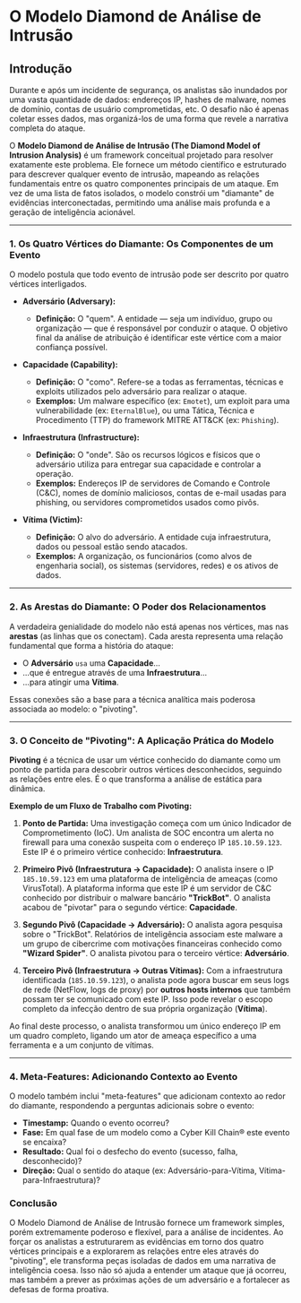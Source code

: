 # O Modelo Diamond de Análise de Intrusão

## Introdução

Durante e após um incidente de segurança, os analistas são inundados por uma vasta quantidade de dados: endereços IP, hashes de malware, nomes de domínio, contas de usuário comprometidas, etc. O desafio não é apenas coletar esses dados, mas organizá-los de uma forma que revele a narrativa completa do ataque.

O **Modelo Diamond de Análise de Intrusão (The Diamond Model of Intrusion Analysis)** é um framework conceitual projetado para resolver exatamente este problema. Ele fornece um método científico e estruturado para descrever qualquer evento de intrusão, mapeando as relações fundamentais entre os quatro componentes principais de um ataque. Em vez de uma lista de fatos isolados, o modelo constrói um "diamante" de evidências interconectadas, permitindo uma análise mais profunda e a geração de inteligência acionável.

---

### 1. Os Quatro Vértices do Diamante: Os Componentes de um Evento

O modelo postula que todo evento de intrusão pode ser descrito por quatro vértices interligados.

* **Adversário (Adversary):**
    * **Definição:** O "quem". A entidade — seja um indivíduo, grupo ou organização — que é responsável por conduzir o ataque. O objetivo final da análise de atribuição é identificar este vértice com a maior confiança possível.

* **Capacidade (Capability):**
    * **Definição:** O "como". Refere-se a todas as ferramentas, técnicas e exploits utilizados pelo adversário para realizar o ataque.
    * **Exemplos:** Um malware específico (ex: `Emotet`), um exploit para uma vulnerabilidade (ex: `EternalBlue`), ou uma Tática, Técnica e Procedimento (TTP) do framework MITRE ATT&CK (ex: `Phishing`).

* **Infraestrutura (Infrastructure):**
    * **Definição:** O "onde". São os recursos lógicos e físicos que o adversário utiliza para entregar sua capacidade e controlar a operação.
    * **Exemplos:** Endereços IP de servidores de Comando e Controle (C&C), nomes de domínio maliciosos, contas de e-mail usadas para phishing, ou servidores comprometidos usados como pivôs.

* **Vítima (Victim):**
    * **Definição:** O alvo do adversário. A entidade cuja infraestrutura, dados ou pessoal estão sendo atacados.
    * **Exemplos:** A organização, os funcionários (como alvos de engenharia social), os sistemas (servidores, redes) e os ativos de dados.

---

### 2. As Arestas do Diamante: O Poder dos Relacionamentos

A verdadeira genialidade do modelo não está apenas nos vértices, mas nas **arestas** (as linhas que os conectam). Cada aresta representa uma relação fundamental que forma a história do ataque:

* O **Adversário** `usa` uma **Capacidade**...
* ...que é entregue através de uma **Infraestrutura**...
* ...para atingir uma **Vítima**.

Essas conexões são a base para a técnica analítica mais poderosa associada ao modelo: o "pivoting".

---

### 3. O Conceito de "Pivoting": A Aplicação Prática do Modelo

**Pivoting** é a técnica de usar um vértice conhecido do diamante como um ponto de partida para descobrir outros vértices desconhecidos, seguindo as relações entre eles. É o que transforma a análise de estática para dinâmica.

**Exemplo de um Fluxo de Trabalho com Pivoting:**

1.  **Ponto de Partida:** Uma investigação começa com um único Indicador de Comprometimento (IoC). Um analista de SOC encontra um alerta no firewall para uma conexão suspeita com o endereço IP `185.10.59.123`. Este IP é o primeiro vértice conhecido: **Infraestrutura**.

2.  **Primeiro Pivô (Infraestrutura → Capacidade):** O analista insere o IP `185.10.59.123` em uma plataforma de inteligência de ameaças (como VirusTotal). A plataforma informa que este IP é um servidor de C&C conhecido por distribuir o malware bancário **"TrickBot"**. O analista acabou de "pivotar" para o segundo vértice: **Capacidade**.

3.  **Segundo Pivô (Capacidade → Adversário):** O analista agora pesquisa sobre o "TrickBot". Relatórios de inteligência associam este malware a um grupo de cibercrime com motivações financeiras conhecido como **"Wizard Spider"**. O analista pivotou para o terceiro vértice: **Adversário**.

4.  **Terceiro Pivô (Infraestrutura → Outras Vítimas):** Com a infraestrutura identificada (`185.10.59.123`), o analista pode agora buscar em seus logs de rede (NetFlow, logs de proxy) por **outros hosts internos** que também possam ter se comunicado com este IP. Isso pode revelar o escopo completo da infecção dentro de sua própria organização (**Vítima**).

Ao final deste processo, o analista transformou um único endereço IP em um quadro completo, ligando um ator de ameaça específico a uma ferramenta e a um conjunto de vítimas.

---

### 4. Meta-Features: Adicionando Contexto ao Evento

O modelo também inclui "meta-features" que adicionam contexto ao redor do diamante, respondendo a perguntas adicionais sobre o evento:

* **Timestamp:** Quando o evento ocorreu?
* **Fase:** Em qual fase de um modelo como a Cyber Kill Chain® este evento se encaixa?
* **Resultado:** Qual foi o desfecho do evento (sucesso, falha, desconhecido)?
* **Direção:** Qual o sentido do ataque (ex: Adversário-para-Vítima, Vítima-para-Infraestrutura)?

### Conclusão

O Modelo Diamond de Análise de Intrusão fornece um framework simples, porém extremamente poderoso e flexível, para a análise de incidentes. Ao forçar os analistas a estruturarem as evidências em torno dos quatro vértices principais e a explorarem as relações entre eles através do "pivoting", ele transforma peças isoladas de dados em uma narrativa de inteligência coesa. Isso não só ajuda a entender um ataque que já ocorreu, mas também a prever as próximas ações de um adversário e a fortalecer as defesas de forma proativa.